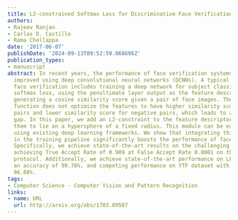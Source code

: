 ```yaml
---
title: L2-constrained Softmax Loss for Discriminative Face Verification
authors:
- Rajeev Ranjan
- Carlos D. Castillo
- Rama Chellappa
date: '2017-06-07'
publishDate: '2024-09-13T09:52:59.068696Z'
publication_types:
- manuscript
abstract: In recent years, the performance of face verification systems has significantly
  improved using deep convolutional neural networks (DCNNs). A typical pipeline for
  face verification includes training a deep network for subject classification with
  softmax loss, using the penultimate layer output as the feature descriptor, and
  generating a cosine similarity score given a pair of face images. The softmax loss
  function does not optimize the features to have higher similarity score for positive
  pairs and lower similarity score for negative pairs, which leads to a performance
  gap. In this paper, we add an L2-constraint to the feature descriptors which restricts
  them to lie on a hypersphere of a fixed radius. This module can be easily implemented
  using existing deep learning frameworks. We show that integrating this simple step
  in the training pipeline significantly boosts the performance of face verification.
  Specifically, we achieve state-of-the-art results on the challenging IJB-A dataset,
  achieving True Accept Rate of 0.909 at False Accept Rate 0.0001 on the face verification
  protocol. Additionally, we achieve state-of-the-art performance on LFW dataset with
  an accuracy of 99.78%, and competing performance on YTF dataset with accuracy of
  96.08%.
tags:
- Computer Science - Computer Vision and Pattern Recognition
links:
- name: URL
  url: http://arxiv.org/abs/1703.09507
---
```


